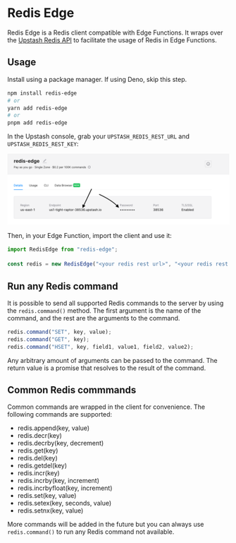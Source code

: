 # Redis Edge

Redis Edge is a Redis client compatible with Edge Functions. It wraps over the [Upstash Redis API](https://docs.upstash.com/redis/features/restapi) to facilitate the usage of Redis in Edge Functions.

## Usage

Install using a package manager. If using Deno, skip this step.

```bash
npm install redis-edge
# or
yarn add redis-edge
# or
pnpm add redis-edge
```

In the Upstash console, grab your `UPSTASH_REDIS_REST_URL` and `UPSTASH_REDIS_REST_KEY`:

![Upstash Redis REST API](./assets/upstash.png)

Then, in your Edge Function, import the client and use it:

```js
import RedisEdge from "redis-edge";

const redis = new RedisEdge("<your redis rest url>", "<your redis rest key>");
```

## Run any Redis command

It is possible to send all supported Redis commands to the server by using the `redis.command()` method. The first argument is the name of the command, and the rest are the arguments to the command.

```js
redis.command("SET", key, value);
redis.command("GET", key);
redis.command("HSET", key, field1, value1, field2, value2);
```

Any arbitrary amount of arguments can be passed to the command. The return value is a promise that resolves to the result of the command.

## Common Redis commmands

Common commands are wrapped in the client for convenience. The following commands are supported:

- redis.append(key, value)
- redis.decr(key)
- redis.decrby(key, decrement)
- redis.get(key)
- redis.del(key)
- redis.getdel(key)
- redis.incr(key)
- redis.incrby(key, increment)
- redis.incrbyfloat(key, increment)
- redis.set(key, value)
- redis.setex(key, seconds, value)
- redis.setnx(key, value)

More commands will be added in the future but you can always use `redis.command()` to run any Redis command not available.
